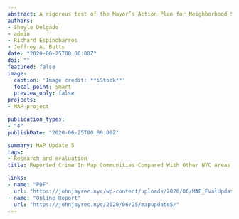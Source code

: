 ```yaml
---
abstract: A rigorous test of the Mayor’s Action Plan for Neighborhood Safety indicates that New York City’s effort to improve the safety of public housing communities was beginning to show benefits by the end of 2019 and could be considered a promising intervention..
authors:
- Sheyla Delgado
- admin
- Richard Espinobarros
- Jeffrey A. Butts
date: "2020-06-25T00:00:00Z"
doi: ""
featured: false
image:
  caption: 'Image credit: **iStock**'
  focal_point: Smart
  preview_only: false
projects:
- MAP-project

publication_types:
- "4"
publishDate: "2020-06-25T00:00:00Z"

summary: MAP Update 5
tags:
- Research and evaluation
title: Reported Crime In Map Communities Compared With Other NYC Areas

links:
- name: "PDF"
  url: "https://johnjayrec.nyc/wp-content/uploads/2020/06/MAP_EvalUpdate5.pdf"
- name: "Online Report"
  url: "https://johnjayrec.nyc/2020/06/25/mapupdate5/"
---
```

